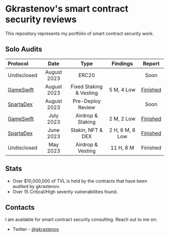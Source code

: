 # Gkrastenov's smart contract security reviews

This repository represents my portfolio of smart contract security work.

## Solo Audits

| Protocol           | Date       | Type                | Findings             | Report      |
| :----------------- | :---------:| :-----------------: | :------------------: | :---------: |
| Undisclosed        |  August 2023  |  ERC20   |        | Soon    |
| [GameSwift](https://twitter.com/GameSwift_io)  |  August 2023  |  Fixed Staking & Vesting   |  5 M, 4 Low       | [Finished](./solo/GameSwift-Security-Review-2.md)     |
| [SpartaDex](https://twitter.com/Spartadex_io)        |  August 2023  |  Pre-Deploy Review  |       | Soon    |
| [GameSwift](https://twitter.com/GameSwift_io)         |  July 2023 | Airdrop & Staking    |  2 M, 2 Low     | [Finished](./solo/GameSwift-Security-Review.md)          |
| [SpartaDex](https://twitter.com/Spartadex_io)         |  June 2023 |  Stakin, NFT & DEX  |  2 H, 6 M, 8 Low | [Finished](./solo/SpartaDex-Security-Review.md)   |
| Undisclosed        |  May 2023  |  Airdrop & Vesting   |  11 H, 8 M           | Finished    |

## Stats

-  Over $10,000,000 of TVL is held by the contracts that have been audited by gkrastenov.
-  Over 15 Critical/High severity vulnerabilities found.

## Contacts

I am available for smart contract security consulting. Reach out to me on:

- Twitter - [@gkrastenov](https://twitter.com/gkrastenov)
